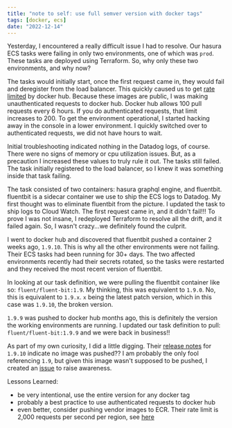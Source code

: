 ```yaml
---
title: "note to self: use full semver version with docker tags"
tags: [docker, ecs]
date: "2022-12-14"
---
```


Yesterday, I encountered a really difficult issue I had to resolve. Our hasura ECS tasks were failing in only two environments, one of which was `prod`. These tasks are deployed using Terraform. So, why only these two environments, and why now?

The tasks would initially start, once the first request came in, they would fail and deregister from the load balancer. This quickly caused us to get [rate limited](https://docs.docker.com/docker-hub/download-rate-limit) by docker hub. Because these images are public, I was making unauthenticated requests to docker hub. Docker hub allows 100 pull requests every 6 hours. If you do authenticated requests, that limit increases to 200. To get the environment operational, I started hacking away in the console in a lower environment. I quickly switched over to authenticated requests, we did not have hours to wait.

Initial troubleshooting indicated nothing in the Datadog logs, of course. There were no signs of memory or cpu utilization issues. But, as a precaution I increased these values to truly rule it out. The tasks still failed. The task initially registered to the load balancer, so I knew it was something inside that task failing.

The task consisted of two containers: hasura graphql engine, and fluentbit. fluentbit is a sidecar container we use to ship the ECS logs to Datadog. My first thought was to eliminate fluentbit from the picture. I updated the task to ship logs to Cloud Watch. The first request came in, and it didn't fail!!! To prove I was not insane, I redeployed Terraform to resolve all the drift, and it failed again. So, I wasn't crazy...we definitely found the culprit.

I went to docker hub and discovered that fluentbit pushed a container 2 weeks ago, `1.9.10`. This is why all the other environments were not failing. Their ECS tasks had been running for 30+ days. The two affected environments recently had their secrets rotated, so the tasks were restarted and they received the most recent version of fluentbit.

In looking at our task definition, we were pulling the fluentbit container like so: `fluent/fluent-bit:1.9`. My thinking, this was equivalent to `1.9.0`. No, this is equivalent to `1.9.x`. `x` being the latest patch version, which in this case was `1.9.10`, the broken version.

`1.9.9` was pushed to docker hub months ago, this is definitely the version the working environments are running. I updated our task definition to pull: `fluent/fluent-bit:1.9.9` and we were back in business!!

As part of my own curiosity, I did a little digging. Their [release notes](https://github.com/fluent/fluent-bit/releases/tag/v1.9.10) for `1.9.10` indicate no image was pushed?? I am probably the only fool referencing `1.9`, but given this image wasn't supposed to be pushed, I created an [issue](https://github.com/fluent/fluent-bit/issues/6555) to raise awareness.

Lessons Learned:

- be very intentional, use the entire version for any docker tag
- probably a best practice to use authenticated requests to docker hub
- even better, consider pushing vendor images to ECR. Their rate limit is 2,000 requests per second per region, see [here](https://docs.aws.amazon.com/AmazonECR/latest/userguide/service-quotas.html)
